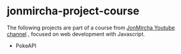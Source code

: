 # jonmircha-project-course

The following projects are part of a course from [JonMircha Youtube channel](https://www.youtube.com/watch?v=2SetvwBV-SU&list=PLvq-jIkSeTUZ6QgYYO3MwG9EMqC-KoLXA&ab_channel=jonmircha) , focused on web development with Javascript.

- PokeAPI
